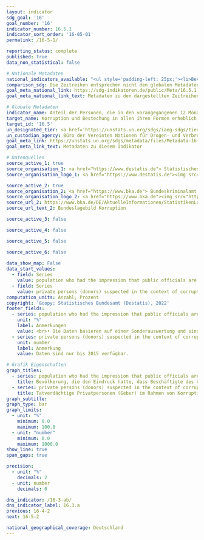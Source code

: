 ```yaml
---
layout: indicator    
sdg_goal: '16'    
goal_number: '16'    
indicator_number: 16.5.1    
indicator_sort_order: '16-05-01'    
permalink: /16-5-1/    

reporting_status: complete    
published: true    
data_non_statistical: false    

# Nationale Metadaten    
national_indicators_available: "<ul style='padding-left: 25px;'><li>Bevölkerung, die den Eindruck hatte, dass Beschäftigte des öffentlichen Dienstes während ihrer Interaktionen mit öffentlichen Einrichtungen in den vergangenen zwei Jahren bestechlich waren</li> <li> Tatverdächtige Privatpersonen (Geber) im Rahmen von Korruptionsstraftaten</li></ul>"    
comparison_sdg: Die Zeitreihen entsprechen nicht den globalen Metadaten, bieten aber zusätzliche Informationen.    
goal_meta_national_link: https://sdg-indikatoren.de/public/Meta/16.5.1.pdf
goal_meta_national_link_text: Metadaten zu den dargestellten Zeitreihen    

# Globale Metadaten    
indicator_name: Anteil der Personen, die in den vorangegangenen 12 Monaten mindestens einen Kontakt mit einem/ einer öffentlichen Bediensteten hatten und eine Bestechungszahlung an diese Person geleistet haben oder von ihr dazu aufgefordert wurden    
target_name: Korruption und Bestechung in allen ihren Formen erheblich reduzieren    
target_id: '16.5'    
un_designated_tier: <a href='https://unstats.un.org/sdgs/iaeg-sdgs/tier-classification/' title='Klicken Sie hier um weitere Informationen zur UN-Tier-Klassifikation zu erhalten.'  target='_blank'>Tier II</a>    
un_custodian_agency: Büro der Vereinten Nationen für Drogen- und Verbrechensbekämpfung (UNODC)    
goal_meta_link: https://unstats.un.org/sdgs/metadata/files/Metadata-16-05-01.pdf    
goal_meta_link_text: Metadaten zu diesem Indikator        

# Datenquellen
source_active_1: true
source_organisation_1: <a href="https://www.destatis.de"> Statistisches Bundesamt (Destatis) </a>
source_organisation_logo_1: <a href="https://www.destatis.de"><img src="https://g205sdgs.github.io/sdg-indicators/public/OrgImgDe/destatis.png" alt="Logo destatis" style="height:60px; width:148px"/></a>

source_active_2: true
source_organisation_2: <a href="https://www.bka.de"> Bundeskriminalamt (BKA) </a>
source_organisation_logo_2: <a href="https://www.bka.de"><img src="https://g205sdgs.github.io/sdg-indicators/public/OrgImgDe/bka.png" alt="Logo bka" style="height:60px; width:148px"/></a>
source_url_2: https://www.bka.de/DE/AktuelleInformationen/StatistikenLagebilder/Lagebilder/Korruption/korruption_node.html
source_url_text_2: Bundeslagebild Korruption

source_active_3: false

source_active_4: false

source_active_5: false

source_active_6: false
    
data_show_map: False    
data_start_values: 
  - field: Series
    value: population who had the impression that public officials are corruptible during their interactions with public agencies in the previous two years
  - field: Series
    value: private persons (donors) suspected in the context of corruption offences    
computation_units: Anzahl; Prozent    
copyright: '&copy; Statistisches Bundesamt (Destatis), 2022'    
footer_fields:
  - series: population who had the impression that public officials are corruptible during their interactions with public agencies in the previous two years
    unit: "%"
    label: Anmerkungen
    value: <br>• Die Daten basieren auf einer Sonderauswertung und sind nicht öffentlich zugänglich. <br>• Daten sind erst ab 2015 verfügbar.
  - series: private persons (donors) suspected in the context of corruption offences
    unit: number
    label: Anmerkung
    value: Daten sind nur bis 2015 verfügbar.    

# Grafik Eigenschaften    
graph_titles:
  - series: population who had the impression that public officials are corruptible during their interactions with public agencies in the previous two years
    title: Bevölkerung, die den Eindruck hatte, dass Beschäftigte des öffentlichen Dienstes bestechlich waren während ihrer Interaktionen mit öffentlichen Einrichtungen in den vergangenen zwei Jahren
  - series: private persons (donors) suspected in the context of corruption offences
    title: Tatverdächtige Privatpersonen (Geber) im Rahmen von Korruptionsstraftaten
graph_subtitle:     
graph_type: bar    
graph_limits:
  - unit: "%"
    minimum: 0.0
    maximum: 100.0
  - unit: "number"
    minimum: 0.0
    maximum: 1000.0
show_line: true
span_gaps: true

precision:
  - unit: "%"
    decimals: 2
  - unit: number
    decimals: 0    

dns_indicator: /16-3-ab/
dns_indicator_label: 16.3.a
previous: 16-4-2    
next: 16-5-2    

national_geographical_coverage: Deutschland    
---
```


<span></span>